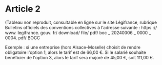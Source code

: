 # Article 2

(Tableau non reproduit, consultable en ligne sur le site Légifrance, rubrique Bulletins officiels des conventions collectives à l'adresse suivante : https :// www. legifrance. gouv. fr/ download/ file/ pdf/ boc \_ 20240006 \_ 0000 \_ 0004. pdf/ BOCC 

Exemple : si une entreprise (hors Alsace-Moselle) choisit de rendre obligatoire l'option 1, alors le tarif est de 66,00 €. Si le salarié souhaite bénéficier de l'option 3, alors le tarif sera majoré de 45,00 €, soit 111,00 €.

